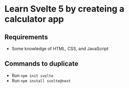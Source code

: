 # Learn Svelte 5 by createing a calculator app

## Requirements

- Some knowledge of HTML, CSS, and JavaScript

## Commands to duplicate

- Run `npm init svelte`
- Run `npm install svelte@next`
